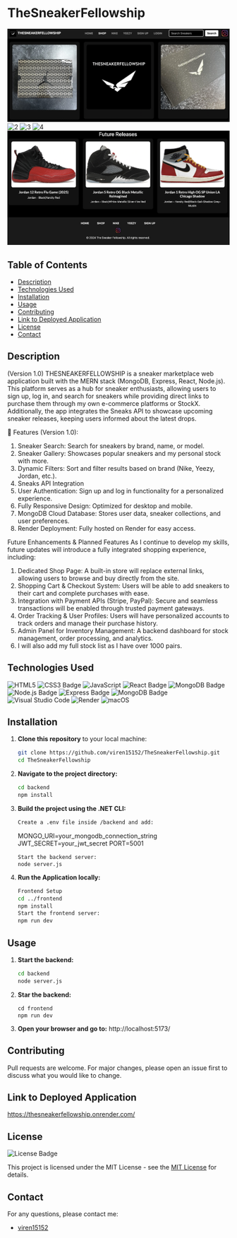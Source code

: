 # TheSneakerFellowship

![1](<frontend/src/assets/Screenshot 2025-03-02 at 02.01.07.png>)
![2](<frontend/src/assets/Screenshot 2025-03-01 at 23.19.36.png>)
![3](<frontend/src/assets/Screenshot 2025-03-02 at 01.59.06.png>)
![4](<frontend/src/assets/Screenshot 2025-03-02 at 02.03.21.png>)
![5](<frontend/src/assets/Screenshot 2025-03-02 at 02.06.51.png>)

## Table of Contents

* [Description](#description)
* [Technologies Used](#technologies-used)
* [Installation](#installation)
* [Usage](#usage)
* [Contributing](#contributing)
* [Link to Deployed Application](#link-to-deployed-application)
* [License](#license)
* [Contact](#contact)

## Description

(Version 1.0)
THESNEAKERFELLOWSHIP is a sneaker marketplace web application built with the MERN stack (MongoDB, Express, React, Node.js). This platform serves as a hub for sneaker enthusiasts, allowing users to sign up, log in, and search for sneakers while providing direct links to purchase them through my own e-commerce platforms or StockX. 
Additionally, the app integrates the Sneaks API to showcase upcoming sneaker releases, keeping users informed about the latest drops.

🚀 Features (Version 1.0):
1. Sneaker Search: Search for sneakers by brand, name, or model.
2. Sneaker Gallery: Showcases popular sneakers and my personal stock with more.
3. Dynamic Filters: Sort and filter results based on brand (Nike, Yeezy, Jordan, etc.).
4. Sneaks API Integration 
5. User Authentication: Sign up and log in functionality for a personalized experience.
6. Fully Responsive Design: Optimized for desktop and mobile.
7. MongoDB Cloud Database: Stores user data, sneaker collections, and user preferences.
8. Render Deployment: Fully hosted on Render for easy access.

Future Enhancements & Planned Features
As I continue to develop my skills, future updates will introduce a fully integrated shopping experience, including:

1. Dedicated Shop Page: A built-in store will replace external links, allowing users to browse and buy directly from the site.
2. Shopping Cart & Checkout System: Users will be able to add sneakers to their cart and complete purchases with ease.
3. Integration with Payment APIs (Stripe, PayPal): Secure and seamless transactions will be enabled through trusted payment gateways.
4. Order Tracking & User Profiles: Users will have personalized accounts to track orders and manage their purchase history.
5. Admin Panel for Inventory Management: A backend dashboard for stock management, order processing, and analytics.
6. I will also add my full stock list as I have over 1000 pairs. 

## Technologies Used


![HTML5](https://img.shields.io/badge/HTML5-E34F26?style=for-the-badge&logo=html5&logoColor=white)
![CSS3 Badge](https://img.shields.io/badge/CSS3-1572B6?logo=css3&logoColor=fff&style=for-the-badge)
![JavaScript](https://img.shields.io/badge/javascript-%23323330.svg?style=for-the-badge&logo=javascript&logoColor=%23F7DF1E)
![React Badge](https://img.shields.io/badge/React-61DAFB?logo=react&logoColor=000&style=for-the-badge)
![MongoDB Badge](https://img.shields.io/badge/MongoDB-47A248?logo=mongodb&logoColor=fff&style=for-the-badge)
![Node.js Badge](https://img.shields.io/badge/Node.js-5FA04E?logo=nodedotjs&logoColor=fff&style=for-the-badge)
![Express Badge](https://img.shields.io/badge/Express-000?logo=express&logoColor=fff&style=for-the-badge)
![MongoDB Badge](https://img.shields.io/badge/MongoDB-47A248?logo=mongodb&logoColor=fff&style=for-the-badge)
![Visual Studio Code](https://img.shields.io/badge/Visual%20Studio%20Code-0078d7.svg?style=for-the-badge&logo=visual-studio-code&logoColor=white)
![Render](https://img.shields.io/badge/Render-46E3B7?style=for-the-badge&logo=render&logoColor=white)
![macOS](https://img.shields.io/badge/mac%20os-000000?style=for-the-badge&logo=macos&logoColor=F0F0F0)

## Installation

1. **Clone this repository** to your local machine:
   ```sh
   git clone https://github.com/viren15152/TheSneakerFellowship.git
   cd TheSneakerFellowship
   ```
2. **Navigate to the project directory:**
   ```sh
   cd backend
   npm install
   ```
3. **Build the project using the .NET CLI:**
   ```sh
   Create a .env file inside /backend and add:
   ```
     MONGO_URI=your_mongodb_connection_string
     JWT_SECRET=your_jwt_secret
     PORT=5001
    ```
   Start the backend server:
   node server.js
   ```
4. **Run the Application locally:**
   ```sh
   Frontend Setup
   cd ../frontend
   npm install
   Start the frontend server:
   npm run dev
   ```

## Usage

1. **Start the backend:**
   ```sh
   cd backend
   node server.js
   ```
2. **Star the backend:** 
   ```
   cd frontend
   npm run dev
   ```
3. **Open your browser and go to:**
   http://localhost:5173/

## Contributing
Pull requests are welcome. For major changes, please open an issue first to discuss what you would like to change.

## Link to Deployed Application

https://thesneakerfellowship.onrender.com/

## License

![License Badge](https://img.shields.io/badge/License-MIT-yellow.svg)

This project is licensed under the MIT License - see the [MIT License](https://opensource.org/licenses/MIT) for details.

## Contact

For any questions, please contact me:

  - [viren15152](https://github.com/viren15152)